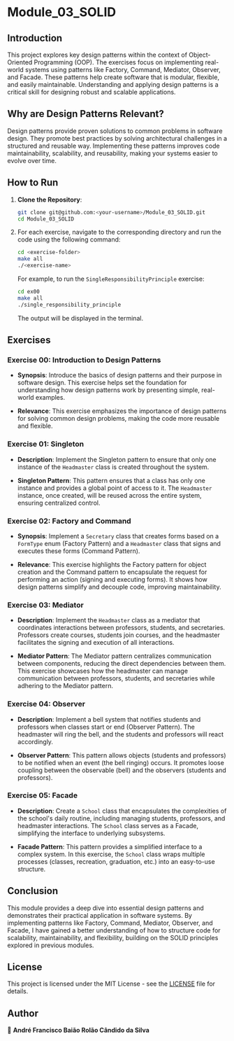 # Module_03_SOLID

## Introduction

This project explores key design patterns within the context of Object-Oriented Programming (OOP). The exercises focus on implementing real-world systems using patterns like Factory, Command, Mediator, Observer, and Facade. These patterns help create software that is modular, flexible, and easily maintainable. Understanding and applying design patterns is a critical skill for designing robust and scalable applications.

## Why are Design Patterns Relevant?

Design patterns provide proven solutions to common problems in software design. They promote best practices by solving architectural challenges in a structured and reusable way. Implementing these patterns improves code maintainability, scalability, and reusability, making your systems easier to evolve over time.

## How to Run

1. **Clone the Repository**:  
   ```sh
   git clone git@github.com:<your-username>/Module_03_SOLID.git
   cd Module_03_SOLID

2. For each exercise, navigate to the corresponding directory and run the code using the following command:
   ```sh
   cd <exercise-folder>
   make all
   ./<exercise-name>
   ```
    For example, to run the `SingleResponsibilityPrinciple` exercise:
    ```sh
    cd ex00
    make all
    ./single_responsibility_principle
    ```
    The output will be displayed in the terminal.

## Exercises

### Exercise 00: Introduction to Design Patterns

- **Synopsis**: Introduce the basics of design patterns and their purpose in software design. This exercise helps set the foundation for understanding how design patterns work by presenting simple, real-world examples.

- **Relevance**: This exercise emphasizes the importance of design patterns for solving common design problems, making the code more reusable and flexible.

### Exercise 01: Singleton

- **Description**: Implement the Singleton pattern to ensure that only one instance of the `Headmaster` class is created throughout the system.

- **Singleton Pattern**: This pattern ensures that a class has only one instance and provides a global point of access to it. The `Headmaster` instance, once created, will be reused across the entire system, ensuring centralized control.

### Exercise 02: Factory and Command

- **Synopsis**: Implement a `Secretary` class that creates forms based on a `FormType` enum (Factory Pattern) and a `Headmaster` class that signs and executes these forms (Command Pattern).

- **Relevance**: This exercise highlights the Factory pattern for object creation and the Command pattern to encapsulate the request for performing an action (signing and executing forms). It shows how design patterns simplify and decouple code, improving maintainability.

### Exercise 03: Mediator

- **Description**: Implement the `Headmaster` class as a mediator that coordinates interactions between professors, students, and secretaries. Professors create courses, students join courses, and the headmaster facilitates the signing and execution of all interactions.

- **Mediator Pattern**: The Mediator pattern centralizes communication between components, reducing the direct dependencies between them. This exercise showcases how the headmaster can manage communication between professors, students, and secretaries while adhering to the Mediator pattern.

### Exercise 04: Observer

- **Description**: Implement a bell system that notifies students and professors when classes start or end (Observer Pattern). The headmaster will ring the bell, and the students and professors will react accordingly.

- **Observer Pattern**: This pattern allows objects (students and professors) to be notified when an event (the bell ringing) occurs. It promotes loose coupling between the observable (bell) and the observers (students and professors).

### Exercise 05: Facade

- **Description**: Create a `School` class that encapsulates the complexities of the school's daily routine, including managing students, professors, and headmaster interactions. The `School` class serves as a Facade, simplifying the interface to underlying subsystems.

- **Facade Pattern**: This pattern provides a simplified interface to a complex system. In this exercise, the `School` class wraps multiple processes (classes, recreation, graduation, etc.) into an easy-to-use structure.


## Conclusion

This module provides a deep dive into essential design patterns and demonstrates their practical application in software systems. By implementing patterns like Factory, Command, Mediator, Observer, and Facade, I have gained a better understanding of how to structure code for scalability, maintainability, and flexibility, building on the SOLID principles explored in previous modules.

## License

This project is licensed under the MIT License - see the [LICENSE](./LICENSE) file for details.

## Author

👤 **André Francisco Baião Rolão Cândido da Silva**

